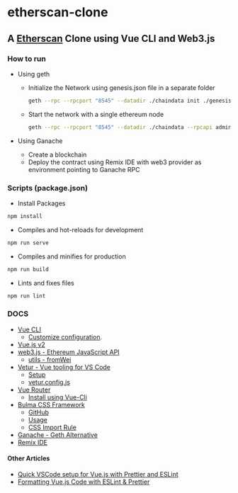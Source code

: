 # etherscan-clone

## A [Etherscan](https://etherscan.io/) Clone using Vue CLI and Web3.js

### How to run

- Using geth
  - Initialize the Network using genesis.json file in a separate folder

      ```sh
      geth --rpc --rpcport "8545" --datadir ./chaindata init ./genesis.json
      ```

  - Start the network with a single ethereum node

    ```sh
    geth --rpc --rpcport "8545" --datadir ./chaindata --rpcapi admin,eth,net,web3,personal,miner,txpool --rpccorsdomain "*" --allow-insecure-unlock
    ```

- Using Ganache
  - Create a blockchain
  - Deploy the contract using Remix IDE with web3 provider as environment pointing to Ganache RPC

### Scripts (package.json)

- Install Packages

```sh
npm install
```

- Compiles and hot-reloads for development

```sh
npm run serve
```

- Compiles and minifies for production

```sh
npm run build
```

- Lints and fixes files

```sh
npm run lint
```

### DOCS

- [Vue CLI](https://cli.vuejs.org/)
  - [Customize configuration](https://cli.vuejs.org/config/).
- [Vue.js v2](https://vuejs.org/v2/guide/)
- [web3.js - Ethereum JavaScript API](https://web3js.readthedocs.io/en/v1.3.4/)
  - [utils - fromWei](https://web3js.readthedocs.io/en/v1.3.4/web3-utils.html#fromwei)
- [Vetur - Vue tooling for VS Code](https://vuejs.github.io/vetur/)
  - [Setup](https://vuejs.github.io/vetur/guide/setup.html)
  - [vetur.config.js](https://vuejs.github.io/vetur/guide/setup.html#advanced)
- [Vue Router](https://router.vuejs.org/)
  - [Install using Vue-Cli](https://router.vuejs.org/installation.html#vue-cli)
- [Bulma CSS Framework](https://bulma.io/)
  - [GitHub](https://github.com/jgthms/bulma)
  - [Usage](https://github.com/neovive/bulma-vuecli/blob/master/README.md)
  - [CSS Import Rule](https://www.w3schools.com/cssref/pr_import_rule.asp)
- [Ganache - Geth Alternative](https://www.trufflesuite.com/ganache)
- [Remix IDE](https://remix.ethereum.org/)

#### Other Articles

- [Quick VSCode setup for Vue.js with Prettier and ESLint](https://mattgosden.medium.com/quick-vscode-setup-for-vue-js-with-prettier-and-eslint-4b97fc71c587)
- [Formatting Vue.js Code with ESLint & Prettier](https://www.digitalocean.com/community/tutorials/vuejs-vue-eslint-prettier)
